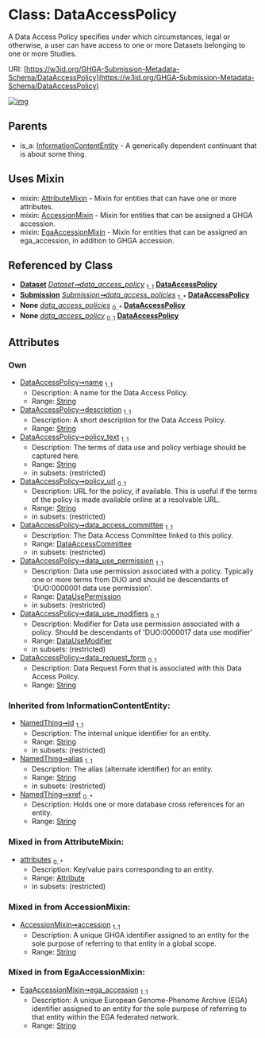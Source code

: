 
# Class: DataAccessPolicy


A Data Access Policy specifies under which circumstances, legal or otherwise, a user can have access to one or more Datasets belonging to one or more Studies.

URI: [https://w3id.org/GHGA-Submission-Metadata-Schema/DataAccessPolicy](https://w3id.org/GHGA-Submission-Metadata-Schema/DataAccessPolicy)


[![img](https://yuml.me/diagram/nofunky;dir:TB/class/[Submission],[InformationContentEntity],[EgaAccessionMixin],[Dataset],[DataUsePermission],[DataUseModifier],[DataUseModifier]<data_use_modifiers%200..1-++[DataAccessPolicy&#124;name:string;description:string;policy_text:string;policy_url:string%20%3F;data_request_form:string%20%3F;accession:string;ega_accession:string;id(i):string;alias(i):string;xref(i):string%20*],[DataUsePermission]<data_use_permission%201..1-++[DataAccessPolicy],[DataAccessCommittee]<data_access_committee%201..1-++[DataAccessPolicy],[Dataset]++-%20data_access_policy%201..1>[DataAccessPolicy],[Submission]++-%20data_access_policies%201..*>[DataAccessPolicy],[Submission]-%20data_access_policies(i)%200..*>[DataAccessPolicy],[Dataset]-%20data_access_policy(i)%200..1>[DataAccessPolicy],[DataAccessPolicy]uses%20-.->[AttributeMixin],[DataAccessPolicy]uses%20-.->[AccessionMixin],[DataAccessPolicy]uses%20-.->[EgaAccessionMixin],[InformationContentEntity]^-[DataAccessPolicy],[DataAccessCommittee],[AttributeMixin],[Attribute],[AccessionMixin])](https://yuml.me/diagram/nofunky;dir:TB/class/[Submission],[InformationContentEntity],[EgaAccessionMixin],[Dataset],[DataUsePermission],[DataUseModifier],[DataUseModifier]<data_use_modifiers%200..1-++[DataAccessPolicy&#124;name:string;description:string;policy_text:string;policy_url:string%20%3F;data_request_form:string%20%3F;accession:string;ega_accession:string;id(i):string;alias(i):string;xref(i):string%20*],[DataUsePermission]<data_use_permission%201..1-++[DataAccessPolicy],[DataAccessCommittee]<data_access_committee%201..1-++[DataAccessPolicy],[Dataset]++-%20data_access_policy%201..1>[DataAccessPolicy],[Submission]++-%20data_access_policies%201..*>[DataAccessPolicy],[Submission]-%20data_access_policies(i)%200..*>[DataAccessPolicy],[Dataset]-%20data_access_policy(i)%200..1>[DataAccessPolicy],[DataAccessPolicy]uses%20-.->[AttributeMixin],[DataAccessPolicy]uses%20-.->[AccessionMixin],[DataAccessPolicy]uses%20-.->[EgaAccessionMixin],[InformationContentEntity]^-[DataAccessPolicy],[DataAccessCommittee],[AttributeMixin],[Attribute],[AccessionMixin])

## Parents

 *  is_a: [InformationContentEntity](InformationContentEntity.md) - A generically dependent continuant that is about some thing.

## Uses Mixin

 *  mixin: [AttributeMixin](AttributeMixin.md) - Mixin for entities that can have one or more attributes.
 *  mixin: [AccessionMixin](AccessionMixin.md) - Mixin for entities that can be assigned a GHGA accession.
 *  mixin: [EgaAccessionMixin](EgaAccessionMixin.md) - Mixin for entities that can be assigned an ega_accession, in addition to GHGA accession.

## Referenced by Class

 *  **[Dataset](Dataset.md)** *[Dataset➞data_access_policy](Dataset_data_access_policy.md)*  <sub>1..1</sub>  **[DataAccessPolicy](DataAccessPolicy.md)**
 *  **[Submission](Submission.md)** *[Submission➞data_access_policies](Submission_data_access_policies.md)*  <sub>1..\*</sub>  **[DataAccessPolicy](DataAccessPolicy.md)**
 *  **None** *[data_access_policies](data_access_policies.md)*  <sub>0..\*</sub>  **[DataAccessPolicy](DataAccessPolicy.md)**
 *  **None** *[data_access_policy](data_access_policy.md)*  <sub>0..1</sub>  **[DataAccessPolicy](DataAccessPolicy.md)**

## Attributes


### Own

 * [DataAccessPolicy➞name](DataAccessPolicy_name.md)  <sub>1..1</sub>
     * Description: A name for the Data Access Policy.
     * Range: [String](types/String.md)
 * [DataAccessPolicy➞description](DataAccessPolicy_description.md)  <sub>1..1</sub>
     * Description: A short description for the Data Access Policy.
     * Range: [String](types/String.md)
 * [DataAccessPolicy➞policy_text](DataAccessPolicy_policy_text.md)  <sub>1..1</sub>
     * Description: The terms of data use and policy verbiage should be captured here.
     * Range: [String](types/String.md)
     * in subsets: (restricted)
 * [DataAccessPolicy➞policy_url](DataAccessPolicy_policy_url.md)  <sub>0..1</sub>
     * Description: URL for the policy, if available. This is useful if the terms of the policy is made available online at a resolvable URL.
     * Range: [String](types/String.md)
     * in subsets: (restricted)
 * [DataAccessPolicy➞data_access_committee](DataAccessPolicy_data_access_committee.md)  <sub>1..1</sub>
     * Description: The Data Access Committee linked to this policy.
     * Range: [DataAccessCommittee](DataAccessCommittee.md)
     * in subsets: (restricted)
 * [DataAccessPolicy➞data_use_permission](DataAccessPolicy_data_use_permission.md)  <sub>1..1</sub>
     * Description: Data use permission associated with a policy. Typically one or more terms from DUO and should be descendants of 'DUO:0000001 data use permission'.
     * Range: [DataUsePermission](DataUsePermission.md)
     * in subsets: (restricted)
 * [DataAccessPolicy➞data_use_modifiers](DataAccessPolicy_data_use_modifiers.md)  <sub>0..1</sub>
     * Description: Modifier for Data use permission associated with a policy. Should be descendants of 'DUO:0000017 data use modifier'
     * Range: [DataUseModifier](DataUseModifier.md)
     * in subsets: (restricted)
 * [DataAccessPolicy➞data_request_form](DataAccessPolicy_data_request_form.md)  <sub>0..1</sub>
     * Description: Data Request Form that is associated with this Data Access Policy.
     * Range: [String](types/String.md)

### Inherited from InformationContentEntity:

 * [NamedThing➞id](NamedThing_id.md)  <sub>1..1</sub>
     * Description: The internal unique identifier for an entity.
     * Range: [String](types/String.md)
     * in subsets: (restricted)
 * [NamedThing➞alias](NamedThing_alias.md)  <sub>1..1</sub>
     * Description: The alias (alternate identifier) for an entity.
     * Range: [String](types/String.md)
     * in subsets: (restricted)
 * [NamedThing➞xref](NamedThing_xref.md)  <sub>0..\*</sub>
     * Description: Holds one or more database cross references for an entity.
     * Range: [String](types/String.md)

### Mixed in from AttributeMixin:

 * [attributes](attributes.md)  <sub>0..\*</sub>
     * Description: Key/value pairs corresponding to an entity.
     * Range: [Attribute](Attribute.md)
     * in subsets: (restricted)

### Mixed in from AccessionMixin:

 * [AccessionMixin➞accession](AccessionMixin_accession.md)  <sub>1..1</sub>
     * Description: A unique GHGA identifier assigned to an entity for the sole purpose of referring to that entity in a global scope.
     * Range: [String](types/String.md)

### Mixed in from EgaAccessionMixin:

 * [EgaAccessionMixin➞ega_accession](EgaAccessionMixin_ega_accession.md)  <sub>1..1</sub>
     * Description: A unique European Genome-Phenome Archive (EGA) identifier assigned to an entity for the sole purpose of referring to that entity within the EGA federated network.
     * Range: [String](types/String.md)
